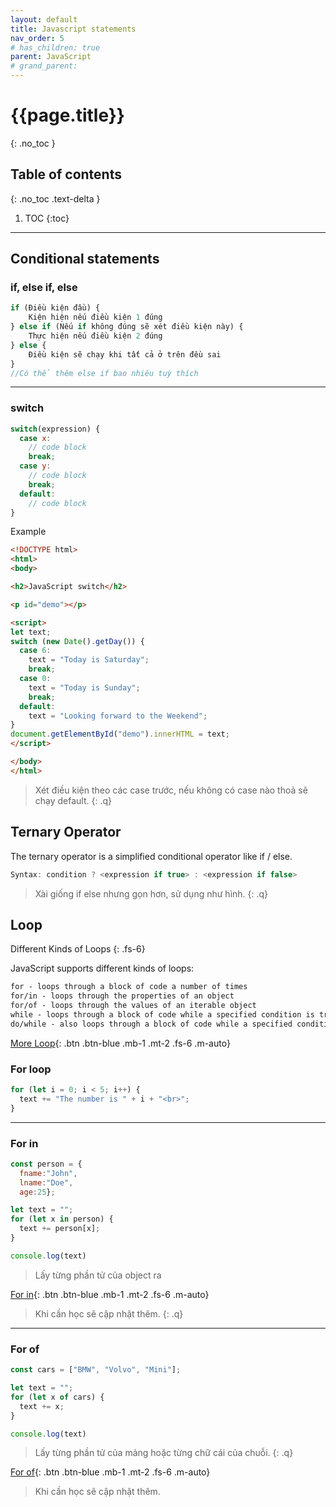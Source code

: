 ```yaml
---
layout: default
title: Javascript statements
nav_order: 5
# has_children: true
parent: JavaScript
# grand_parent:
---
```


<!-- markdownlint-disable MD022 MD025-->
# {{page.title}}
{: .no_toc }

## Table of contents
{: .no_toc .text-delta }

1. TOC
{:toc}
<!-- markdownlint-enable MD025-->

---

## Conditional statements

### if, else if, else

```js
if (Điều kiện đầu) {
    Kiện hiện nếu điều kiện 1 đúng
} else if (Nếu if không đúng sẽ xét điều kiện này) {
    Thực hiện nếu điều kiện 2 đúng
} else {
    Điều kiện sẽ chạy khi tất cả ở trên đều sai
}
//Có thể thêm else if bao nhiêu tuỳ thích
```

---

### switch

```js
switch(expression) {
  case x:
    // code block
    break;
  case y:
    // code block
    break;
  default:
    // code block
}
```

Example

```html
<!DOCTYPE html>
<html>
<body>

<h2>JavaScript switch</h2>

<p id="demo"></p>

<script>
let text;
switch (new Date().getDay()) {
  case 6:
    text = "Today is Saturday";
    break;
  case 0:
    text = "Today is Sunday";
    break;
  default:
    text = "Looking forward to the Weekend";
}
document.getElementById("demo").innerHTML = text;
</script>

</body>
</html>
```

>Xét điều kiện theo các case trước, nếu không có case nào thoả sẽ chạy default.
{: .q}

## Ternary Operator
The ternary operator is a simplified conditional operator like if / else.

```js
Syntax: condition ? <expression if true> : <expression if false>
```

>Xài giống if else nhưng gọn hơn, sử dụng như hình.
{: .q}

## Loop

Different Kinds of Loops
{: .fs-6}

JavaScript supports different kinds of loops:

```markdown
for - loops through a block of code a number of times
for/in - loops through the properties of an object
for/of - loops through the values of an iterable object
while - loops through a block of code while a specified condition is true
do/while - also loops through a block of code while a specified condition is true
```

[More Loop](https://www.w3schools.com/js/js_loop_for.asp){: .btn .btn-blue .mb-1 .mt-2 .fs-6 .m-auto}

### For loop

```js
for (let i = 0; i < 5; i++) {
  text += "The number is " + i + "<br>";
}
```

---

### For in

```js
const person = {
  fname:"John",
  lname:"Doe",
  age:25};

let text = "";
for (let x in person) {
  text += person[x];
}

console.log(text)
```

>Lấy từng phần tử của object ra

[For in](https://www.w3schools.com/js/js_loop_forin.asp){: .btn .btn-blue .mb-1 .mt-2 .fs-6 .m-auto}

>Khi cần học sẽ cập nhật thêm.
{: .q}

---

### For of

```js
const cars = ["BMW", "Volvo", "Mini"];

let text = "";
for (let x of cars) {
  text += x;
}

console.log(text)
```

>Lấy từng phần tử của mảng hoặc từng chữ cái của chuỗi.
{: .q}

[For of](https://www.w3schools.com/js/js_loop_forof.asp){: .btn .btn-blue .mb-1 .mt-2 .fs-6 .m-auto}

>Khi cần học sẽ cập nhật thêm.
